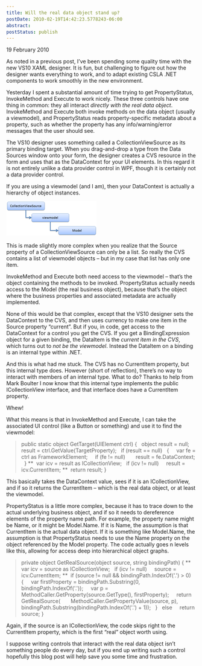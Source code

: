 ```yaml
---
title: Will the real data object stand up?
postDate: 2010-02-19T14:42:23.5778243-06:00
abstract: 
postStatus: publish
---
```

19 February 2010

As noted in a previous post, I’ve been spending some quality time with the new VS10 XAML designer. It is fun, but challenging to figure out how the designer wants everything to work, and to adapt existing CSLA .NET components to work smoothly in the new environment.

Yesterday I spent a substantial amount of time trying to get PropertyStatus, InvokeMethod and Execute to work nicely. These three controls have one thing in common: they all interact *directly with the real data object*. InvokeMethod and Execute both invoke methods on the data object (usually a viewmodel), and PropertyStatus reads property-specific metadata about a property, such as whether the property has any info/warning/error messages that the user should see.

The VS10 designer uses something called a CollectionViewSource as its primary binding target. When you drag-and-drop a type from the Data Sources window onto your form, the designer creates a CVS resource in the form and uses that as the DataContext for your UI elements. In this regard it is not entirely unlike a data provider control in WPF, though it is certainly not a data provider control.

If you are using a viewmodel (and I am), then your DataContext is actually a hierarchy of object instances.

[![image](binary/WindowsLiveWriter/Willtherealdataobjectstandup_CEA6/image_thumb.png "image")](binary/WindowsLiveWriter/Willtherealdataobjectstandup_CEA6/image_2.png)

This is made slightly more complex when you realize that the Source property of a CollectionViewSource can only be a list. So really the CVS contains a list of viewmodel objects – but in my case that list has only one item.

InvokeMethod and Execute both need access to the viewmodel – that’s the object containing the methods to be invoked. PropertyStatus actually needs access to the Model (the real business object), because that’s the object where the business properties and associated metadata are actually implemented.

None of this would be that complex, except that the VS10 designer sets the DataContext to the CVS, and then uses currency to make one item in the Source property “current”. But if you, in code, get access to the DataContext for a control you get the CVS. If you get a BindingExpression object for a given binding, the DataItem is the *current item in the CVS*, which turns out to *not be the viewmodel*. Instead the DataItem on a binding is an internal type within .NET.

And this is what had me stuck. The CVS has no CurrentItem property, but this internal type does. However (short of reflection), there’s no way to interact with members of an internal type. What to do? Thanks to help from Mark Boulter I now know that this internal type implements the public ICollectionView interface, and that interface does have a CurrentItem property.

Whew!

What this means is that in InvokeMethod and Execute, I can take the associated UI control (like a Button or something) and use it to find the viewmodel:


> public static object GetTarget(UIElement ctrl)
> {
>   object result = null;
>   result = ctrl.GetValue(TargetProperty);
>   if (result == null)
>   {
>     var fe = ctrl as FrameworkElement;
>     if (fe != null)
>       result = fe.DataContext;
>   }
> **  var icv = result as ICollectionView;
>   if (icv != null)
>     result = icv.CurrentItem;
> **  return result;
> }


This basically takes the DataContext value, sees if it is an ICollectionView, and if so it returns the CurrentItem – which is the real data object, or at least the viewmodel.

PropertyStatus is a little more complex, because it has to trace down to the actual underlying business object, and if so it needs to dereference elements of the property name path. For example, the property name might be Name, or it might be Model.Name. If it is Name, the assumption is that CurrentItem is the actual data object. If it is something like Model.Name, the assumption is that PropertyStatus needs to use the Name property on the object referenced by the Model property. The code actually goes n levels like this, allowing for access deep into hierarchical object graphs.


> private object GetRealSource(object source, string bindingPath)
> {
> **  var icv = source as ICollectionView;
>   if (icv != null)
>     source = icv.CurrentItem;
> **  if (source != null && bindingPath.IndexOf('.') &gt; 0)
>   {
>     var firstProperty = bindingPath.Substring(0, bindingPath.IndexOf('.'));
>     var p = MethodCaller.GetProperty(source.GetType(), firstProperty);
>     return GetRealSource(
>       MethodCaller.GetPropertyValue(source, p),
>       bindingPath.Substring(bindingPath.IndexOf('.') + 1));
>   }
>   else
>     return source;
> }


Again, if the source is an ICollectionView, the code skips right to the CurrentItem property, which is the first “real” object worth using.

I suppose writing controls that interact with the real data object isn’t something people do every day, but if you end up writing such a control hopefully this blog post will help save you some time and frustration.
